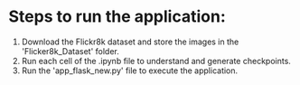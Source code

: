 # Steps to run the application:
1) Download the Flickr8k dataset and store the images in the 'Flicker8k_Dataset' folder.
2) Run each cell of the .ipynb file to understand and generate checkpoints. 
3) Run the 'app_flask_new.py' file to execute the application.
